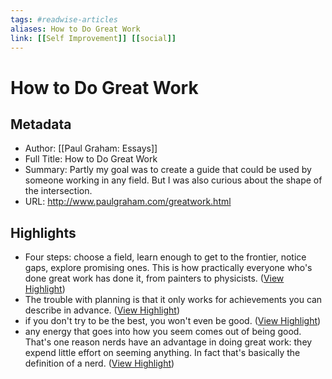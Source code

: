 ```yaml
---
tags: #readwise-articles
aliases: How to Do Great Work
link: [[Self Improvement]] [[social]]
---
```

# How to Do Great Work

## Metadata
- Author: [[Paul Graham: Essays]]
- Full Title: How to Do Great Work
- Summary: Partly my goal was to create a guide that could be used by someone working in any field. But I was also curious about the shape of the intersection.
- URL: http://www.paulgraham.com/greatwork.html

## Highlights
- Four steps: choose a field, learn enough to get to the frontier, notice gaps, explore promising ones. This is how practically everyone who's done great work has done it, from painters to physicists. ([View Highlight](https://read.readwise.io/read/01h543yx96xtab62af3cywchhw))
- The trouble with planning is that it only works for achievements you can describe in advance. ([View Highlight](https://read.readwise.io/read/01h5bzs6t4jcdxsxyy77yb4f19))
- if you don't try to be the best, you won't even be good. ([View Highlight](https://read.readwise.io/read/01h5efva3kac1b3v7khpm6mvdk))
- any energy that goes into how you seem comes out of being good. That's one reason nerds have an advantage in doing great work: they expend little effort on seeming anything. In fact that's basically the definition of a nerd. ([View Highlight](https://read.readwise.io/read/01h5eg7cst90cz96mxmmg96bwd))
